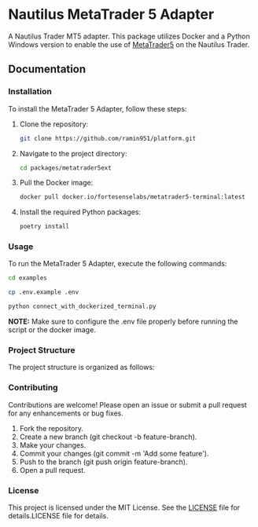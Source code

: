 # Nautilus MetaTrader 5 Adapter

A Nautilus Trader MT5 adapter. This package utilizes Docker and a Python Windows version to enable the use of [MetaTrader5](https://pypi.org/project/MetaTrader5) on the Nautilus Trader.

## Documentation

### Installation

To install the MetaTrader 5 Adapter, follow these steps:

1. Clone the repository:

   ```sh
   git clone https://github.com/ramin951/platform.git
   ```

2. Navigate to the project directory:

   ```sh
   cd packages/metatrader5ext
   ```

3. Pull the Docker image:

   ```sh
   docker pull docker.io/fortesenselabs/metatrader5-terminal:latest
   ```

4. Install the required Python packages:
   ```sh
   poetry install
   ```

### Usage

To run the MetaTrader 5 Adapter, execute the following commands:

```bash
cd examples
```

```bash
cp .env.example .env
```

```bash
python connect_with_dockerized_terminal.py
```

**NOTE:** Make sure to configure the .env file properly before running the script or the docker image.

### Project Structure

The project structure is organized as follows:

### Contributing

Contributions are welcome! Please open an issue or submit a pull request for any enhancements or bug fixes.

1. Fork the repository.
2. Create a new branch (git checkout -b feature-branch).
3. Make your changes.
4. Commit your changes (git commit -m 'Add some feature').
5. Push to the branch (git push origin feature-branch).
6. Open a pull request.

### License

This project is licensed under the MIT License. See the [LICENSE](LICENSE) file for details.LICENSE file for details.
